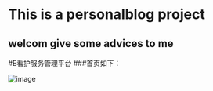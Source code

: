 # This is a personalblog project
## welcom give some advices to me

#E看护服务管理平台
###首页如下：

![image](https://github.com/SeniorNoobCoder/personalblog/images/index.png)
